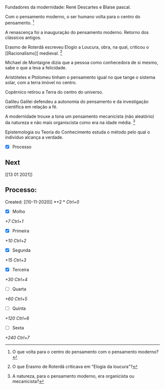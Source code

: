 Fundadores da modernidade: René Descartes e Blaise pascal.

Com o pensamento moderno, o ser humano volta para o centro do pensamento. [^1]

[^1]: O que volta para o centro do pensamento com o pensamento moderno?

A renascença foi a inauguração do pensamento moderno. Retorno dos clássicos antigos.

Erasmo de Roterdã escreveu Elogio a Loucura, obra, na qual, criticou o [[Racionalismo]] medieval. [^2]

[^2]: O que Erasmo de Roterdã criticava em "Elogia da loucura"?


Michael de Montaigne dizia que a pessoa como conhecedora de si mesmo, sabe o que a leva a felicidade.

Aristóteles e Ptolomeu tinham o pensamento igual no que tange o sistema solar, com a terra imóvel no centro.

Copérnico retirou a Terra do centro do universo.

Galileu Galilei defendeu a autonomia do pensamento e da investigação científica em relação a fé.

A modernidade trouxe a tona um pensamento mecanicista (não aleatório) da natureza e não mais organiscista como era na idade média. [^3]

[^3]: A natureza, para o pensamento moderno, era organicista ou mecanicista?


Epistemologia ou Teoria do Conhecimento estuda o método pelo qual o indivíduo alcança a verdade.


- [x] Processo 

## Next
[[13 01 2021]]
## Processo:
Created: [[10-11-2020]]
*+2 *  *Ctrl+0*
- [x] Molho  

*+7*  *Ctrl+1*

- [x] Primeira 

*+10*  *Ctrl+2*

- [x] Segunda

*+15*  *Ctrl+3*

- [x] Terceira 

*+30*  *Ctrl+4*

- [ ] Quarta 

*+60*  *Ctrl+5*

- [ ] Quinta 

*+120*  *Ctrl+6*

- [ ] Sexta 

*+240*  *Ctrl+7*
